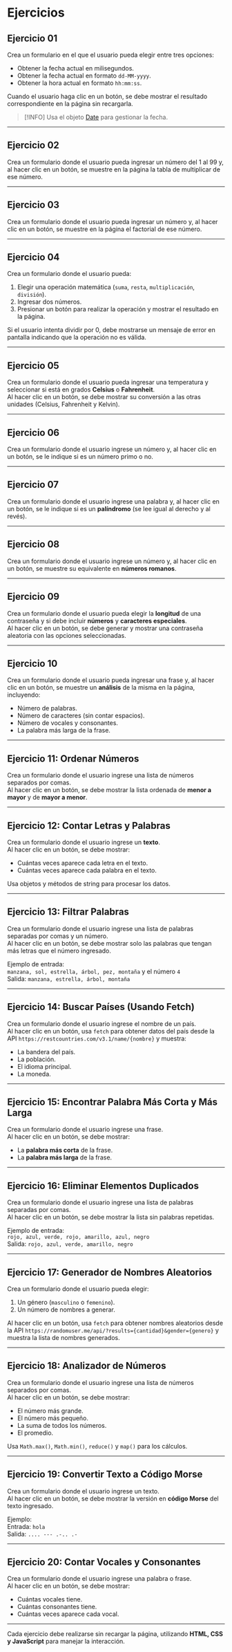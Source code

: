 # Ejercicios

## Ejercicio 01

Crea un formulario en el que el usuario pueda elegir entre tres opciones:

- Obtener la fecha actual en milisegundos.
- Obtener la fecha actual en formato `dd-MM-yyyy`.
- Obtener la hora actual en formato `hh:mm:ss`.

Cuando el usuario haga clic en un botón, se debe mostrar el resultado correspondiente en la página sin recargarla.

> [!INFO]
> Usa el objeto [Date](https://developer.mozilla.org/en-US/docs/Web/JavaScript/Reference/Global_Objects/Date) para gestionar la fecha.

---

## Ejercicio 02

Crea un formulario donde el usuario pueda ingresar un número del 1 al 99 y, al hacer clic en un botón, se muestre en la página la tabla de multiplicar de ese número.

---

## Ejercicio 03

Crea un formulario donde el usuario pueda ingresar un número y, al hacer clic en un botón, se muestre en la página el factorial de ese número.

---

## Ejercicio 04

Crea un formulario donde el usuario pueda:

1. Elegir una operación matemática (`suma`, `resta`, `multiplicación`, `división`).
2. Ingresar dos números.
3. Presionar un botón para realizar la operación y mostrar el resultado en la página.

Si el usuario intenta dividir por 0, debe mostrarse un mensaje de error en pantalla indicando que la operación no es válida.

---

## Ejercicio 05

Crea un formulario donde el usuario pueda ingresar una temperatura y seleccionar si está en grados **Celsius** o **Fahrenheit**.  
Al hacer clic en un botón, se debe mostrar su conversión a las otras unidades (Celsius, Fahrenheit y Kelvin).

---

## Ejercicio 06

Crea un formulario donde el usuario ingrese un número y, al hacer clic en un botón, se le indique si es un número primo o no.

---

## Ejercicio 07

Crea un formulario donde el usuario ingrese una palabra y, al hacer clic en un botón, se le indique si es un **palíndromo** (se lee igual al derecho y al revés).

---

## Ejercicio 08

Crea un formulario donde el usuario ingrese un número y, al hacer clic en un botón, se muestre su equivalente en **números romanos**.

---

## Ejercicio 09

Crea un formulario donde el usuario pueda elegir la **longitud** de una contraseña y si debe incluir **números** y **caracteres especiales**.  
Al hacer clic en un botón, se debe generar y mostrar una contraseña aleatoria con las opciones seleccionadas.

---

## Ejercicio 10

Crea un formulario donde el usuario pueda ingresar una frase y, al hacer clic en un botón, se muestre un **análisis** de la misma en la página, incluyendo:

- Número de palabras.
- Número de caracteres (sin contar espacios).
- Número de vocales y consonantes.
- La palabra más larga de la frase.

---

## Ejercicio 11: Ordenar Números

Crea un formulario donde el usuario ingrese una lista de números separados por comas.  
Al hacer clic en un botón, se debe mostrar la lista ordenada de **menor a mayor** y de **mayor a menor**.

---

## Ejercicio 12: Contar Letras y Palabras

Crea un formulario donde el usuario ingrese un **texto**.  
Al hacer clic en un botón, se debe mostrar:

- Cuántas veces aparece cada letra en el texto.
- Cuántas veces aparece cada palabra en el texto.

Usa objetos y métodos de string para procesar los datos.

---

## Ejercicio 13: Filtrar Palabras

Crea un formulario donde el usuario ingrese una lista de palabras separadas por comas y un número.  
Al hacer clic en un botón, se debe mostrar solo las palabras que tengan más letras que el número ingresado.

Ejemplo de entrada:  
`manzana, sol, estrella, árbol, pez, montaña` y el número `4`  
Salida: `manzana, estrella, árbol, montaña`

---

## Ejercicio 14: Buscar Países (Usando Fetch)

Crea un formulario donde el usuario ingrese el nombre de un país.  
Al hacer clic en un botón, usa `fetch` para obtener datos del país desde la API `https://restcountries.com/v3.1/name/{nombre}` y muestra:

- La bandera del país.
- La población.
- El idioma principal.
- La moneda.

---

## Ejercicio 15: Encontrar Palabra Más Corta y Más Larga

Crea un formulario donde el usuario ingrese una frase.  
Al hacer clic en un botón, se debe mostrar:

- La **palabra más corta** de la frase.
- La **palabra más larga** de la frase.

---

## Ejercicio 16: Eliminar Elementos Duplicados

Crea un formulario donde el usuario ingrese una lista de palabras separadas por comas.  
Al hacer clic en un botón, se debe mostrar la lista sin palabras repetidas.

Ejemplo de entrada:  
`rojo, azul, verde, rojo, amarillo, azul, negro`  
Salida: `rojo, azul, verde, amarillo, negro`

---

## Ejercicio 17: Generador de Nombres Aleatorios

Crea un formulario donde el usuario pueda elegir:

1. Un género (`masculino` o `femenino`).
2. Un número de nombres a generar.

Al hacer clic en un botón, usa `fetch` para obtener nombres aleatorios desde la API `https://randomuser.me/api/?results={cantidad}&gender={genero}` y muestra la lista de nombres generados.

---

## Ejercicio 18: Analizador de Números

Crea un formulario donde el usuario ingrese una lista de números separados por comas.  
Al hacer clic en un botón, se debe mostrar:

- El número más grande.
- El número más pequeño.
- La suma de todos los números.
- El promedio.

Usa `Math.max()`, `Math.min()`, `reduce()` y `map()` para los cálculos.

---

## Ejercicio 19: Convertir Texto a Código Morse

Crea un formulario donde el usuario ingrese un texto.  
Al hacer clic en un botón, se debe mostrar la versión en **código Morse** del texto ingresado.

Ejemplo:  
Entrada: `hola`  
Salida: `.... --- .-.. .-`

---

## Ejercicio 20: Contar Vocales y Consonantes

Crea un formulario donde el usuario ingrese una palabra o frase.  
Al hacer clic en un botón, se debe mostrar:

- Cuántas vocales tiene.
- Cuántas consonantes tiene.
- Cuántas veces aparece cada vocal.

---

Cada ejercicio debe realizarse sin recargar la página, utilizando **HTML, CSS y JavaScript** para manejar la interacción.
